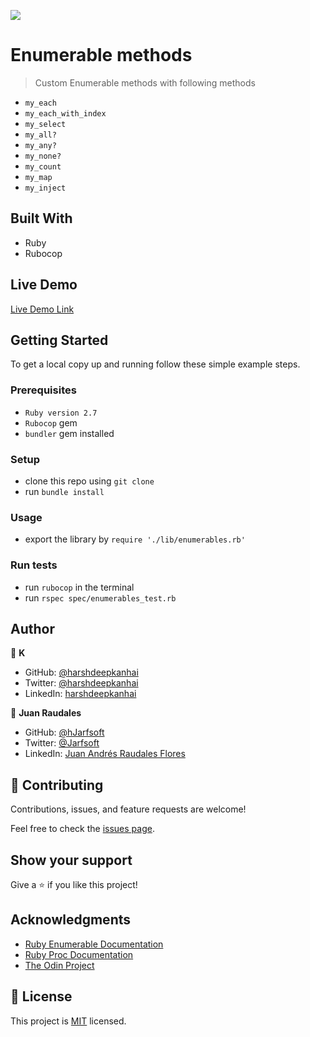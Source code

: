 ![](https://img.shields.io/badge/Microverse-blueviolet)

# Enumerable methods

> Custom Enumerable methods with following methods

- `my_each`
- `my_each_with_index`
- `my_select`
- `my_all?`
- `my_any?`
- `my_none?`
- `my_count`
- `my_map`
- `my_inject`

## Built With

- Ruby
- Rubocop

## Live Demo

[Live Demo Link](https://repl.it/@kanhai/enumerable)


## Getting Started


To get a local copy up and running follow these simple example steps.

### Prerequisites

- `Ruby version 2.7`
- `Rubocop` gem
- `bundler` gem installed

### Setup

- clone this repo using `git clone`
- run `bundle install`

### Usage

- export the library by `require './lib/enumerables.rb'`


### Run tests

- run `rubocop` in the terminal
- run `rspec spec/enumerables_test.rb`

## Author

👤 **K**

- GitHub: [@harshdeepkanhai](https://github.com/harshdeepkanhai)
- Twitter: [@harshdeepkanhai](https://twitter.com/harshdeepkanhai)
- LinkedIn: [harshdeepkanhai](https://linkedin.com/in/harshdeepkanhai)

👤 **Juan Raudales**

- GitHub: [@hJarfsoft](https://github.com/Jarfsoft)
- Twitter: [@Jarfsoft](https://twitter.com/Jarfsoft)
- LinkedIn: [Juan Andrés Raudales Flores](https://www.linkedin.com/in/juan-raudales-flores-7b0a3b113/)

## 🤝 Contributing

Contributions, issues, and feature requests are welcome!

Feel free to check the [issues page](https://github.com/harshdeepkanhai/enumerable_methods/issues).

## Show your support

Give a ⭐️ if you like this project!

## Acknowledgments

- [Ruby Enumerable Documentation](https://ruby-doc.org/core-2.7.2/Enumerable.html)
- [Ruby Proc Documentation](https://ruby-doc.org/core-2.7.2/Proc.html)
- [The Odin Project](https://github.com/TheOdinProject/curriculum/blob/master/archive/old_lessons/ruby/basic_ruby/project_advanced_building_blocks.md#project-2-enumerable-methods)


## 📝 License

This project is [MIT](lic.url) licensed.
